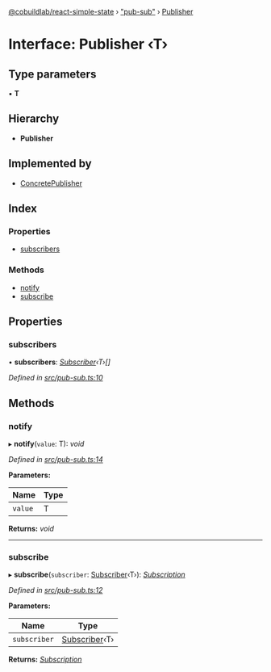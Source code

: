 [@cobuildlab/react-simple-state](../README.md) › ["pub-sub"](../modules/_pub_sub_.md) › [Publisher](_pub_sub_.publisher.md)

# Interface: Publisher ‹**T**›

## Type parameters

▪ **T**

## Hierarchy

* **Publisher**

## Implemented by

* [ConcretePublisher](../classes/_pub_sub_.concretepublisher.md)

## Index

### Properties

* [subscribers](_pub_sub_.publisher.md#subscribers)

### Methods

* [notify](_pub_sub_.publisher.md#notify)
* [subscribe](_pub_sub_.publisher.md#subscribe)

## Properties

###  subscribers

• **subscribers**: *[Subscriber](_pub_sub_.subscriber.md)‹T›[]*

*Defined in [src/pub-sub.ts:10](https://github.com/cobuildlab/react-simple-state/blob/a61bd53/src/pub-sub.ts#L10)*

## Methods

###  notify

▸ **notify**(`value`: T): *void*

*Defined in [src/pub-sub.ts:14](https://github.com/cobuildlab/react-simple-state/blob/a61bd53/src/pub-sub.ts#L14)*

**Parameters:**

Name | Type |
------ | ------ |
`value` | T |

**Returns:** *void*

___

###  subscribe

▸ **subscribe**(`subscriber`: [Subscriber](_pub_sub_.subscriber.md)‹T›): *[Subscription](_pub_sub_.subscription.md)*

*Defined in [src/pub-sub.ts:12](https://github.com/cobuildlab/react-simple-state/blob/a61bd53/src/pub-sub.ts#L12)*

**Parameters:**

Name | Type |
------ | ------ |
`subscriber` | [Subscriber](_pub_sub_.subscriber.md)‹T› |

**Returns:** *[Subscription](_pub_sub_.subscription.md)*
